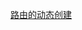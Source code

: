 [路由的动态创建](https://www.bilibili.com/video/BV1PprrYeE59?spm_id_from=333.788.player.switch&vd_source=61b3fc9d64fcf50c7f8ec625e41920f5&p=34)